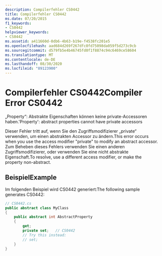 ```yaml
---
description: Compilerfehler CS0442
title: Compilerfehler CS0442
ms.date: 07/20/2015
f1_keywords:
- CS0442
helpviewer_keywords:
- CS0442
ms.assetid: a411660d-0db6-4b63-b19e-f4538fc201e5
ms.openlocfilehash: aad684d269f267dfc0fd75098da059f5d273c9cb
ms.sourcegitcommit: d579fb5e4b46745fd0f1f8874c94c6469ce58604
ms.translationtype: MT
ms.contentlocale: de-DE
ms.lasthandoff: 08/30/2020
ms.locfileid: "89123900"
---
```

# <a name="compiler-error-cs0442"></a><span data-ttu-id="f9573-103">Compilerfehler CS0442</span><span class="sxs-lookup"><span data-stu-id="f9573-103">Compiler Error CS0442</span></span>
<span data-ttu-id="f9573-104">„Property“: Abstrakte Eigenschaften können keine private-Accessoren haben.</span><span class="sxs-lookup"><span data-stu-id="f9573-104">'Property': abstract properties cannot have private accessors</span></span>  
  
 <span data-ttu-id="f9573-105">Dieser Fehler tritt auf, wenn Sie den Zugriffsmodifizierer „private“ verwenden, um einen abstrakten Accessor zu ändern.</span><span class="sxs-lookup"><span data-stu-id="f9573-105">This error occurs when you use the access modifier "private" to modify an abstract accessor.</span></span> <span data-ttu-id="f9573-106">Zum Beheben dieses Fehlers verwenden Sie einen anderen Zugriffsmodifizierer, oder verwenden Sie eine nicht abstrakte Eigenschaft.</span><span class="sxs-lookup"><span data-stu-id="f9573-106">To resolve, use a different access modifier, or make the property non-abstract.</span></span>  
  
## <a name="example"></a><span data-ttu-id="f9573-107">Beispiel</span><span class="sxs-lookup"><span data-stu-id="f9573-107">Example</span></span>  
 <span data-ttu-id="f9573-108">Im folgenden Beispiel wird CS0442 generiert:</span><span class="sxs-lookup"><span data-stu-id="f9573-108">The following sample generates CS0442:</span></span>  
  
```csharp  
// CS0442.cs  
public abstract class MyClass
{  
    public abstract int AbstractProperty
    {  
        get;  
        private set;   // CS0442  
        // Try this instead:  
        // set;  
    }  
}  
```
